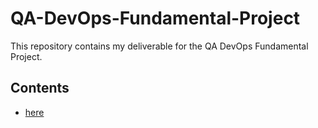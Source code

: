 # QA-DevOps-Fundamental-Project
This repository contains my deliverable for the QA DevOps Fundamental Project.

## Contents
*  [here](#heading-1 "Goto heading-1")
